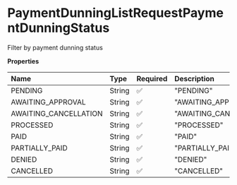 # PaymentDunningListRequestPaymentDunningStatus

Filter by payment dunning status

**Properties**

| Name                  | Type   | Required | Description             |
| :-------------------- | :----- | :------- | :---------------------- |
| PENDING               | String | ✅       | "PENDING"               |
| AWAITING_APPROVAL     | String | ✅       | "AWAITING_APPROVAL"     |
| AWAITING_CANCELLATION | String | ✅       | "AWAITING_CANCELLATION" |
| PROCESSED             | String | ✅       | "PROCESSED"             |
| PAID                  | String | ✅       | "PAID"                  |
| PARTIALLY_PAID        | String | ✅       | "PARTIALLY_PAID"        |
| DENIED                | String | ✅       | "DENIED"                |
| CANCELLED             | String | ✅       | "CANCELLED"             |

<!-- This file was generated by liblab | https://liblab.com/ -->
